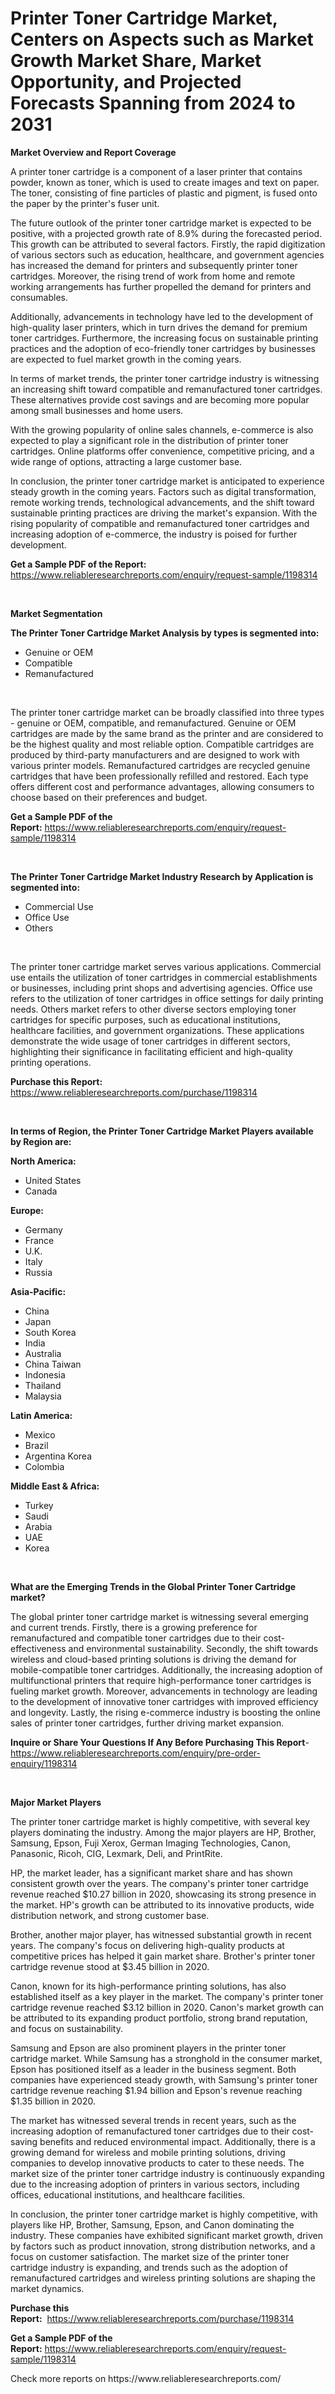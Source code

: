 <p><h1>Printer Toner Cartridge Market, Centers on Aspects such as Market Growth Market Share, Market Opportunity, and Projected Forecasts Spanning from 2024 to 2031</h1></p><p><strong>Market Overview and Report Coverage</strong></p>
<p><p>A printer toner cartridge is a component of a laser printer that contains powder, known as toner, which is used to create images and text on paper. The toner, consisting of fine particles of plastic and pigment, is fused onto the paper by the printer's fuser unit.</p><p>The future outlook of the printer toner cartridge market is expected to be positive, with a projected growth rate of 8.9% during the forecasted period. This growth can be attributed to several factors. Firstly, the rapid digitization of various sectors such as education, healthcare, and government agencies has increased the demand for printers and subsequently printer toner cartridges. Moreover, the rising trend of work from home and remote working arrangements has further propelled the demand for printers and consumables.</p><p>Additionally, advancements in technology have led to the development of high-quality laser printers, which in turn drives the demand for premium toner cartridges. Furthermore, the increasing focus on sustainable printing practices and the adoption of eco-friendly toner cartridges by businesses are expected to fuel market growth in the coming years.</p><p>In terms of market trends, the printer toner cartridge industry is witnessing an increasing shift toward compatible and remanufactured toner cartridges. These alternatives provide cost savings and are becoming more popular among small businesses and home users.</p><p>With the growing popularity of online sales channels, e-commerce is also expected to play a significant role in the distribution of printer toner cartridges. Online platforms offer convenience, competitive pricing, and a wide range of options, attracting a large customer base.</p><p>In conclusion, the printer toner cartridge market is anticipated to experience steady growth in the coming years. Factors such as digital transformation, remote working trends, technological advancements, and the shift toward sustainable printing practices are driving the market's expansion. With the rising popularity of compatible and remanufactured toner cartridges and increasing adoption of e-commerce, the industry is poised for further development.</p></p>
<p><strong>Get a Sample PDF of the Report:</strong> <a href="https://www.reliableresearchreports.com/enquiry/request-sample/1198314">https://www.reliableresearchreports.com/enquiry/request-sample/1198314</a></p>
<p>&nbsp;</p>
<p><strong>Market Segmentation</strong></p>
<p><strong>The Printer Toner Cartridge Market Analysis by types is segmented into:</strong></p>
<p><ul><li>Genuine or OEM</li><li>Compatible</li><li>Remanufactured</li></ul></p>
<p>&nbsp;</p>
<p><p>The printer toner cartridge market can be broadly classified into three types - genuine or OEM, compatible, and remanufactured. Genuine or OEM cartridges are made by the same brand as the printer and are considered to be the highest quality and most reliable option. Compatible cartridges are produced by third-party manufacturers and are designed to work with various printer models. Remanufactured cartridges are recycled genuine cartridges that have been professionally refilled and restored. Each type offers different cost and performance advantages, allowing consumers to choose based on their preferences and budget.</p></p>
<p><strong>Get a Sample PDF of the Report:</strong>&nbsp;<a href="https://www.reliableresearchreports.com/enquiry/request-sample/1198314">https://www.reliableresearchreports.com/enquiry/request-sample/1198314</a></p>
<p>&nbsp;</p>
<p><strong>The Printer Toner Cartridge Market Industry Research by Application is segmented into:</strong></p>
<p><ul><li>Commercial Use</li><li>Office Use</li><li>Others</li></ul></p>
<p>&nbsp;</p>
<p><p>The printer toner cartridge market serves various applications. Commercial use entails the utilization of toner cartridges in commercial establishments or businesses, including print shops and advertising agencies. Office use refers to the utilization of toner cartridges in office settings for daily printing needs. Others market refers to other diverse sectors employing toner cartridges for specific purposes, such as educational institutions, healthcare facilities, and government organizations. These applications demonstrate the wide usage of toner cartridges in different sectors, highlighting their significance in facilitating efficient and high-quality printing operations.</p></p>
<p><strong>Purchase this Report:</strong>&nbsp; <a href="https://www.reliableresearchreports.com/purchase/1198314">https://www.reliableresearchreports.com/purchase/1198314</a></p>
<p>&nbsp;</p>
<p><strong>In terms of Region, the Printer Toner Cartridge Market Players available by Region are:</strong></p>
<p>
    <p> <strong> North America: </strong>
        <ul>
            <li>United States</li>
            <li>Canada</li>
        </ul>
        </p> 
    <p> <strong> Europe: </strong>
        <ul>
            <li>Germany</li>
            <li>France</li>
            <li>U.K.</li>
            <li>Italy</li>
            <li>Russia</li>
        </ul>
        </p> 
    <p> <strong> Asia-Pacific: </strong>
        <ul>
            <li>China</li>
            <li>Japan</li>
            <li>South Korea</li>
            <li>India</li>
            <li>Australia</li>
            <li>China Taiwan</li>
            <li>Indonesia</li>
            <li>Thailand</li>
            <li>Malaysia</li>
        </ul>
        </p> 
    <p> <strong> Latin America: </strong>
        <ul>
            <li>Mexico</li>
            <li>Brazil</li>
            <li>Argentina Korea</li>
            <li>Colombia</li>
        </ul>
        </p> 
    <p> <strong> Middle East & Africa: </strong>
        <ul>
            <li>Turkey</li>
            <li>Saudi</li>
            <li>Arabia</li>
            <li>UAE</li>
            <li>Korea</li>
        </ul>
    </p>
    </p>
<p>&nbsp;</p>
<p><strong>What are the Emerging Trends in the Global Printer Toner Cartridge market?</strong></p>
<p><p>The global printer toner cartridge market is witnessing several emerging and current trends. Firstly, there is a growing preference for remanufactured and compatible toner cartridges due to their cost-effectiveness and environmental sustainability. Secondly, the shift towards wireless and cloud-based printing solutions is driving the demand for mobile-compatible toner cartridges. Additionally, the increasing adoption of multifunctional printers that require high-performance toner cartridges is fueling market growth. Moreover, advancements in technology are leading to the development of innovative toner cartridges with improved efficiency and longevity. Lastly, the rising e-commerce industry is boosting the online sales of printer toner cartridges, further driving market expansion.</p></p>
<p><strong>Inquire or Share Your Questions If Any Before Purchasing This Report</strong>- <a href="https://www.reliableresearchreports.com/enquiry/pre-order-enquiry/1198314">https://www.reliableresearchreports.com/enquiry/pre-order-enquiry/1198314</a></p>
<p>&nbsp;</p>
<p><strong>Major Market Players</strong></p>
<p><p>The printer toner cartridge market is highly competitive, with several key players dominating the industry. Among the major players are HP, Brother, Samsung, Epson, Fuji Xerox, German Imaging Technologies, Canon, Panasonic, Ricoh, CIG, Lexmark, Deli, and PrintRite.</p><p>HP, the market leader, has a significant market share and has shown consistent growth over the years. The company's printer toner cartridge revenue reached $10.27 billion in 2020, showcasing its strong presence in the market. HP's growth can be attributed to its innovative products, wide distribution network, and strong customer base.</p><p>Brother, another major player, has witnessed substantial growth in recent years. The company's focus on delivering high-quality products at competitive prices has helped it gain market share. Brother's printer toner cartridge revenue stood at $3.45 billion in 2020.</p><p>Canon, known for its high-performance printing solutions, has also established itself as a key player in the market. The company's printer toner cartridge revenue reached $3.12 billion in 2020. Canon's market growth can be attributed to its expanding product portfolio, strong brand reputation, and focus on sustainability.</p><p>Samsung and Epson are also prominent players in the printer toner cartridge market. While Samsung has a stronghold in the consumer market, Epson has positioned itself as a leader in the business segment. Both companies have experienced steady growth, with Samsung's printer toner cartridge revenue reaching $1.94 billion and Epson's revenue reaching $1.35 billion in 2020.</p><p>The market has witnessed several trends in recent years, such as the increasing adoption of remanufactured toner cartridges due to their cost-saving benefits and reduced environmental impact. Additionally, there is a growing demand for wireless and mobile printing solutions, driving companies to develop innovative products to cater to these needs. The market size of the printer toner cartridge industry is continuously expanding due to the increasing adoption of printers in various sectors, including offices, educational institutions, and healthcare facilities.</p><p>In conclusion, the printer toner cartridge market is highly competitive, with players like HP, Brother, Samsung, Epson, and Canon dominating the industry. These companies have exhibited significant market growth, driven by factors such as product innovation, strong distribution networks, and a focus on customer satisfaction. The market size of the printer toner cartridge industry is expanding, and trends such as the adoption of remanufactured cartridges and wireless printing solutions are shaping the market dynamics.</p></p>
<p><strong>Purchase this Report:</strong>&nbsp;&nbsp;<a href="https://www.reliableresearchreports.com/purchase/1198314">https://www.reliableresearchreports.com/purchase/1198314</a></p>
<p></p>
<p><strong>Get a Sample PDF of the Report:</strong>&nbsp;<a href="https://www.reliableresearchreports.com/enquiry/request-sample/1198314">https://www.reliableresearchreports.com/enquiry/request-sample/1198314</a></p>
<p>Check more reports on https://www.reliableresearchreports.com/</p>